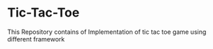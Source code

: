 # Tic-Tac-Toe
This Repository contains of Implementation of tic tac toe game  using different framework
